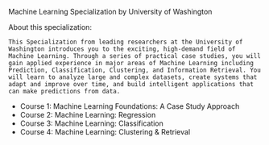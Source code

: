 Machine Learning Specialization by University of Washington


About this specialization:

```
This Specialization from leading researchers at the University of Washington introduces you to the exciting, high-demand field of Machine Learning. Through a series of practical case studies, you will gain applied experience in major areas of Machine Learning including Prediction, Classification, Clustering, and Information Retrieval. You will learn to analyze large and complex datasets, create systems that adapt and improve over time, and build intelligent applications that can make predictions from data.
```

- Course 1: Machine Learning Foundations: A Case Study Approach
- Course 2: Machine Learning: Regression
- Course 3: Machine Learning: Classification
- Course 4: Machine Learning: Clustering & Retrieval
